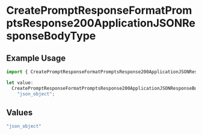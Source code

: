 # CreatePromptResponseFormatPromptsResponse200ApplicationJSONResponseBodyType

## Example Usage

```typescript
import { CreatePromptResponseFormatPromptsResponse200ApplicationJSONResponseBodyType } from "@orq-ai/node/models/operations";

let value:
  CreatePromptResponseFormatPromptsResponse200ApplicationJSONResponseBodyType =
    "json_object";
```

## Values

```typescript
"json_object"
```